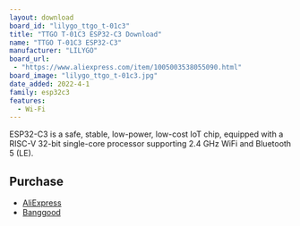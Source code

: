 ```yaml
---
layout: download
board_id: "lilygo_ttgo_t-01c3"
title: "TTGO T-01C3 ESP32-C3 Download"
name: "TTGO T-01C3 ESP32-C3"
manufacturer: "LILYGO"
board_url:
 - "https://www.aliexpress.com/item/1005003538055090.html"
board_image: "lilygo_ttgo_t-01c3.jpg"
date_added: 2022-4-1
family: esp32c3
features:
  - Wi-Fi
---
```


ESP32-C3 is a safe, stable, low-power, low-cost IoT chip, equipped with a RISC-V 32-bit single-core processor supporting 2.4 GHz WiFi and Bluetooth 5 (LE).

## Purchase

* [AliExpress](https://www.aliexpress.com/item/1005003538055090.html)
* [Banggood](https://usa.banggood.com/LILYGO-TTGO-T-01C3-ESP32-C3-WIFI-Bluetooth-5_0-IPEX-Antenna-For-ESP-01-With-External-Antenna-Base-p-1924872.html)
